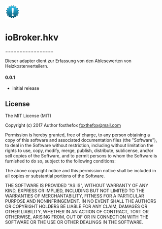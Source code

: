 ![Logo](admin/hkv.png)
# ioBroker.hkv
=================

Dieser adapter dient zur Erfassung von den Ablesewerten von Heizkostenverteilern.


#### 0.0.1
* initial release

## License
The MIT License (MIT)

Copyright (c) 2017 Author foxthefox <foxthefox@mail.com>

Permission is hereby granted, free of charge, to any person obtaining a copy
of this software and associated documentation files (the "Software"), to deal
in the Software without restriction, including without limitation the rights
to use, copy, modify, merge, publish, distribute, sublicense, and/or sell
copies of the Software, and to permit persons to whom the Software is
furnished to do so, subject to the following conditions:

The above copyright notice and this permission notice shall be included in
all copies or substantial portions of the Software.

THE SOFTWARE IS PROVIDED "AS IS", WITHOUT WARRANTY OF ANY KIND, EXPRESS OR
IMPLIED, INCLUDING BUT NOT LIMITED TO THE WARRANTIES OF MERCHANTABILITY,
FITNESS FOR A PARTICULAR PURPOSE AND NONINFRINGEMENT. IN NO EVENT SHALL THE
AUTHORS OR COPYRIGHT HOLDERS BE LIABLE FOR ANY CLAIM, DAMAGES OR OTHER
LIABILITY, WHETHER IN AN ACTION OF CONTRACT, TORT OR OTHERWISE, ARISING FROM,
OUT OF OR IN CONNECTION WITH THE SOFTWARE OR THE USE OR OTHER DEALINGS IN
THE SOFTWARE.

